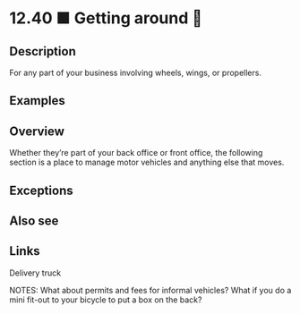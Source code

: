 # 12.40 ■ Getting around 🚚

## Description

For any part of your business involving wheels, wings, or propellers.

## Examples

## Overview

Whether they’re part of your back office or front office, the following section is a place to manage motor vehicles and anything else that moves.

## Exceptions

## Also see

## Links

Delivery truck

NOTES:
What about permits and fees for informal vehicles?
What if you do a mini fit-out to your bicycle to put a box on the back?
